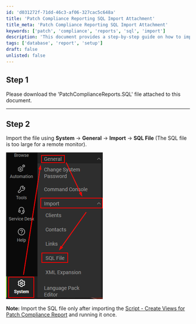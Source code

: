 ```yaml
---
id: 'd031272f-71dd-46c3-af06-327cac5c648a'
title: 'Patch Compliance Reporting SQL Import Attachment'
title_meta: 'Patch Compliance Reporting SQL Import Attachment'
keywords: ['patch', 'compliance', 'reports', 'sql', 'import']
description: 'This document provides a step-by-step guide on how to import the PatchComplianceReports.SQL file into your system. It includes instructions for downloading the file and the necessary steps to ensure a successful import after creating the required views.'
tags: ['database', 'report', 'setup']
draft: false
unlisted: false
---
```


## Step 1
Please download the 'PatchComplianceReports.SQL' file attached to this document.

---

## Step 2
Import the file using **System** → **General** → **Import** → **SQL File** (The SQL file is too large for a remote monitor).

![Image](../../../static/img/Patch-Compliance-Reporting-SQL-Import-Attachment/image_1.png)

**Note:** Import the SQL file only after importing the [Script - Create Views for Patch Compliance Report](https://proval.itglue.com/5078775/docs/17897696) and running it once.




